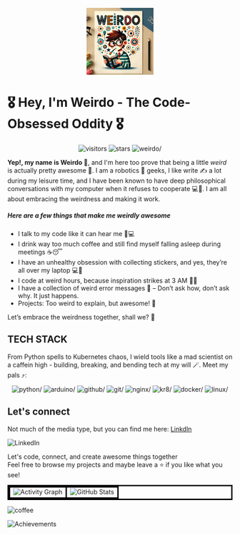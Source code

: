 <!-- I wanted to maintain the flow of my paragraphs so I updated the .markdownlint.yaml config file to allow a line length extension to 300-->
<!-- couldn't center using markdown so I modified the .markdownlint.yaml config to allow in-line html-->
<p align="center">
  <img src="./extras/image.webp" alt=image width="150" height="150" />
</p>

# 🎖️ Hey, I'm Weirdo - The Code-Obsessed Oddity 🎖️  

<!-- couldn't center using markdown so I modified the .markdownlint.yaml config to allow in-line html-->
<p align="center">
  <img src="https://custom-icon-badges.demolab.com/badge/Fellow%20Weirdos-12.64k-blue?style=for-the-badge&logo=groups" alt=visitors />
  <img src="https://custom-icon-badges.demolab.com/badge/⭐%20Total%20Stars-13.34M-yellow?style=for-the-badge&logo=star" alt=stars />
  <img src="https://custom-icon-badges.demolab.com/badge/Weirdness%20Level-2.3B-blue?style=for-the-badge" alt=weirdo/>
</p>

**Yep!, my name is Weirdo 🤪**, and I'm here too prove that being a little
_weird_ is actually pretty awesome 🚀. I am a robotics 🤖 geeks, I like write ✍️ a lot during my leisure time, and I have been known to have deep philosophical conversations with my computer when it refuses to cooperate 💻🤯. I am all about embracing the weirdness and making it work.

<!-- h2 header would be too big for me that's why I opted for 5#s -->
##### Here are a few things that make me weirdly awesome

+ I talk to my code like it can hear me 🥶💻
+ I drink way too much coffee and still find myself falling asleep during meetings ☕😴
+ I have an unhealthy obsession with collecting stickers, and yes, they’re all over my laptop 💻🎨
+ I code at weird hours, because inspiration strikes at 3 AM 🌙💡
+ I have a collection of weird error messages 🧐 – Don’t ask how, don’t ask why. It just happens.
+ Projects: Too weird to explain, but awesome!  🤖

Let’s embrace the weirdness together, shall we? 🤪

## TECH STACK

From Python spells to Kubernetes chaos, I wield tools like a mad scientist on a caffein high - building, breaking, and bending tech at my will 🪄. Meet my pals ⤴️:
<!-- Decided to add a few badges to style up page-->
<!-- Modified my .markdownlint.yaml config file so I can add in-line html to control the sizes of some of my stat and widgets-->
<p align="center">
  <img src="https://img.shields.io/badge/python-3670A0?style=for-the-badge&logo=python&logoColor=ffdd54" alt=python/>
  <img src="https://img.shields.io/badge/-Arduino-00979D?style=for-the-badge&logo=Arduino&logoColor=white" alt=arduino/>
  <img src="https://img.shields.io/badge/github-%23121011.svg?style=for-the-badge&logo=github&logoColor=white" alt=github/>
  <img src="https://img.shields.io/badge/git-%23F05033.svg?style=for-the-badge&logo=git&logoColor=white" alt=git/>
  <img src="https://img.shields.io/badge/nginx-%23009639.svg?style=for-the-badge&logo=nginx&logoColor=white" alt=nginx/>
  <img src="https://img.shields.io/badge/kubernetes-%23326ce5.svg?style=for-the-badge&logo=kubernetes&logoColor=white" alt=kr8/>
  <img src="https://img.shields.io/badge/docker-%230db7ed.svg?style=for-the-badge&logo=docker&logoColor=white" alt=docker/>
  <img src="https://img.shields.io/badge/Linux-FCC624?style=for-the-badge&logo=linux&logoColor=black" alt=linux/>
</p>

## Let's connect

Not much of the media type, but you can find me here: [Linkdln](extras/in/jeffery-offei-darko-8440222b3)

![LinkedIn](https://img.shields.io/badge/linkedin-%230077B5.svg?style=for-the-badge&logo=linkedin&logoColor=white)  
<!-- Modified my .markdownlint.yaml config file so I can add in-line html to control the sizes of some of my stat and widgets-->
Let's code, connect, and create awesome things together  
Feel free to browse my projects and maybe leave a ⭐ if you like what you see!

<table style="border: 3px solid black; border-collapse: collapse;">
  <tr>
    <td style="border: 3px solid black;">
      <img src="https://github-readme-activity-graph.vercel.app/graph?username=JEFFDARKO&theme=react-dark" width="400" height="220" alt="Activity Graph" />
    </td>
    <td style="border: 3px solid black;">
      <img src="https://github-readme-stats.vercel.app/api?username=JEFFDARKO&show_icons=true&theme=radical&count_private=true&hide_title=true&hide=prs" width="400" height="220" alt="GitHub Stats" />
    </td>
  </tr>
</table>

<img src="https://img.buymeacoffee.com/button-api/?text=Buy%20Me%20a%20Coffee&emoji=&slug=vinitshahdeo" alt="coffee" width="1500" height="50" />

![Achievements](https://github-profile-trophy.vercel.app/?username=JEFFDARKO&theme=gruvbox)
